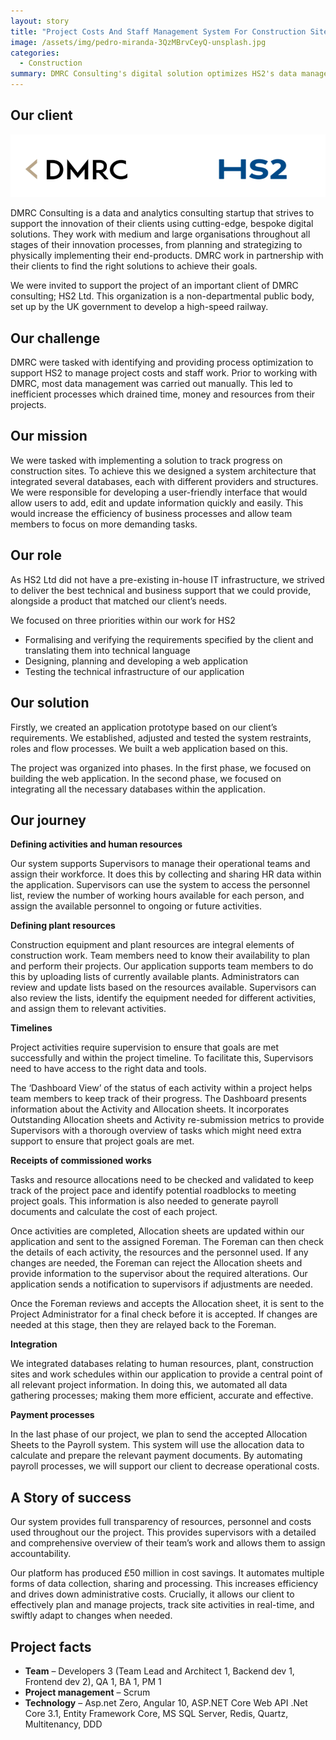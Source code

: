 ```yaml
---
layout: story
title: "Project Costs And Staff Management System For Construction Sites"
image: /assets/img/pedro-miranda-3QzMBrvCeyQ-unsplash.jpg      
categories:
  - Construction
summary: DMRC Consulting's digital solution optimizes HS2's data management and efficiency.
---
```


## Our client

![Table1](/assets/img/Screenshot_16.png)

DMRC Consulting is a data and analytics consulting startup that strives to support the innovation of their clients using cutting-edge, bespoke digital solutions. They work with medium and large organisations throughout all stages of their innovation processes, from planning and strategizing to physically implementing their end-products. DMRC work in partnership with their clients to find the right solutions to achieve their goals.

We were invited to support the project of an important client of DMRC consulting; HS2 Ltd. This organization is a non-departmental public body, set up by the UK government to develop a high-speed railway.

## Our challenge
DMRC were tasked with identifying and providing process optimization to support HS2 to manage project costs and staff work. Prior to working with DMRC, most data management was carried out manually. This led to inefficient processes which drained time, money and resources from their projects.


## Our mission
We were tasked with implementing a solution to track progress on construction sites. To achieve this we designed a system architecture that integrated several databases, each with different providers and structures. We were responsible for developing a user-friendly interface that would allow users to add, edit and update information quickly and easily. This would increase the efficiency of business processes and allow team members to focus on more demanding tasks.


## Our role
As HS2 Ltd did not have a pre-existing in-house IT infrastructure, we strived to deliver the best technical and business support that we could provide, alongside a product that matched our client’s needs.

We focused on three priorities within our work for HS2

- Formalising and verifying the requirements specified by the client and translating them into technical language
- Designing, planning and developing a web application
- Testing the technical infrastructure of our application

## Our solution
Firstly, we created an application prototype based on our client’s requirements. We established, adjusted and tested the system restraints, roles and flow processes. We built a web application based on this.

The project was organized into phases. In the first phase, we focused on building the web application. In the second phase, we focused on integrating all the necessary databases within the application.


## Our journey
**Defining activities and human resources**

Our system supports Supervisors to manage their operational teams and assign their workforce. It does this by collecting and sharing HR data within the application. Supervisors can use the system to access the personnel list, review the number of working hours available for each person, and assign the available personnel to ongoing or future activities.

**Defining plant resources**

Construction equipment and plant resources are integral elements of construction work. Team members need to know their availability to plan and perform their projects. Our application supports team members to do this by uploading lists of currently available plants. Administrators can review and update lists based on the resources available. Supervisors can also review the lists, identify the equipment needed for different activities, and assign them to relevant activities.

**Timelines**

Project activities require supervision to ensure that goals are met successfully and within the project timeline. To facilitate this, Supervisors need to have access to the right data and tools.

The ‘Dashboard View’ of the status of each activity within a project helps team members to keep track of their progress. The Dashboard presents information about the Activity and Allocation sheets. It incorporates Outstanding Allocation sheets and Activity re-submission metrics to provide Supervisors with a thorough overview of tasks which might need extra support to ensure that project goals are met.

**Receipts of commissioned works**

Tasks and resource allocations need to be checked and validated to keep track of the project pace and identify potential roadblocks to meeting project goals. This information is also needed to generate payroll documents and calculate the cost of each project.

Once activities are completed, Allocation sheets are updated within our application and sent to the assigned Foreman. The Foreman can then check the details of each activity, the resources and the personnel used. If any changes are needed, the Foreman can reject the Allocation sheets and provide information to the supervisor about the required alterations. Our application sends a notification to supervisors if adjustments are needed. 

Once the Foreman reviews and accepts the Allocation sheet, it is sent to the Project Administrator for a final check before it is accepted. If changes are needed at this stage, then they are relayed back to the Foreman.

**Integration**

We integrated databases relating to human resources, plant, construction sites and work schedules within our application to provide a central point of all relevant project information. In doing this, we automated all data gathering processes; making them more efficient, accurate and effective.

**Payment processes**

In the last phase of our project, we plan to send the accepted Allocation Sheets to the Payroll system. This system will use the allocation data to calculate and prepare the relevant payment documents. By automating payroll processes, we will support our client to decrease operational costs.

## A Story of success
Our system provides full transparency of resources, personnel and costs used throughout our the project. This provides supervisors with a detailed and comprehensive overview of their team’s work and allows them to assign accountability.

Our platform has produced £50 million in cost savings. It automates multiple forms of data collection, sharing and processing. This increases efficiency and drives down administrative costs. Crucially, it allows our client to effectively plan and manage projects, track site activities in real-time, and swiftly adapt to changes when needed.

## Project facts
- **Team** – Developers 3 (Team Lead and Architect 1, Backend dev 1, Frontend dev 2), QA 1, BA 1, PM 1
- **Project management** – Scrum
- **Technology** – Asp.net Zero, Angular 10, ASP.NET Core Web API .Net Core 3.1, Entity Framework Core, MS SQL Server, Redis, Quartz, Multitenancy, DDD
